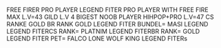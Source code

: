 FREE FIRER PRO PLAYER
LEGEND FITER PRO PLAYER WITH FREE FIRE MAX L.V=43 GILD L.V 4 BIGEST NOOB PLAYER HIHPOP+PRO L.V=47 CS RANKE GOLD BR RANK GOLD</h3>
LEGEND FITER BUNDEL= MASI LEGEND
LEGEND FITERCS RANK= PLATNIM LEGEND FITERBR RANK= GOLD
 LEGEND FITER PET= FALCO
 LONE WOLF KING LEGEND FITERs
